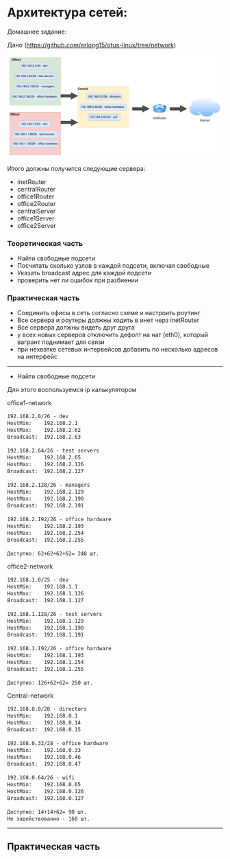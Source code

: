 # Архитектура сетей:

Домашнее задание:

Дано (https://github.com/erlong15/otus-linux/tree/network) 

![Lab](images/Lab.png)

Итого должны получится следующие сервера:

*    inetRouter
*    centralRouter
*    office1Router
*    office2Router
*    centralServer
*    office1Server
*    office2Server



### Теоретическая часть

*    Найти свободные подсети
*    Посчитать сколько узлов в каждой подсети, включая свободные
*    Указать broadcast адрес для каждой подсети
*    проверить нет ли ошибок при разбиении

### Практическая часть

*    Соединить офисы в сеть согласно схеме и настроить роутинг
*    Все сервера и роутеры должны ходить в инет черз inetRouter
*    Все сервера должны видеть друг друга
*    у всех новых серверов отключить дефолт на нат (eth0), который вагрант поднимает для связи
*    при нехватке сетевых интервейсов добавить по несколько адресов на интерфейс
---

*    Найти свободные подсети

Для этого воспользуемся ip калькулятором  

office1-network
```
192.168.2.0/26 - dev
HostMin:	192.168.2.1
HostMax:	192.168.2.62
Broadcast:	192.168.2.63

192.168.2.64/26 - test servers
HostMin:	192.168.2.65
HostMax:	192.168.2.126
Broadcast:	192.168.2.127

192.168.2.128/26 - managers
HostMin:	192.168.2.129
HostMax:	192.168.2.190
Broadcast:	192.168.2.191

192.168.2.192/26 - office hardware
HostMin:	192.168.2.193
HostMax:	192.168.2.254
Broadcast:	192.168.2.255

Доступно: 62+62+62+62= 248 шт.
```

office2-network
```
192.168.1.0/25 - dev
HostMin:	192.168.1.1
HostMax:	192.168.1.126
Broadcast:	192.168.1.127

192.168.1.128/26 - test servers
HostMin:	192.168.1.129
HostMax:	192.168.1.190
Broadcast:	192.168.1.191

192.168.1.192/26 - office hardware
HostMin:	192.168.1.193
HostMax:	192.168.1.254
Broadcast:	192.168.1.255

Доступно: 126+62+62= 250 шт.
```

Central-network
```
192.168.0.0/28 - directors
HostMin:	192.168.0.1
HostMax:	192.168.0.14
Broadcast:	192.168.0.15

192.168.0.32/28 - office hardware
HostMin:	192.168.0.33
HostMax:	192.168.0.46
Broadcast:	192.168.0.47

192.168.0.64/26 - wifi
HostMin:	192.168.0.65
HostMax:	192.168.0.126
Broadcast:	192.168.0.127

Доступно: 14+14+62= 90 шт.
Не задействованно - 160 шт.
```
---

## Практическая часть
